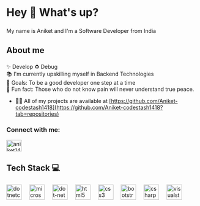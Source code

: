 <h1 align="left">Hey 👋 What's up?</h1>

###

<p align="left">My name is Aniket and I'm a Software Developer from India</p>

###

<h2 align="left">About me</h2>

###

<p align="left">✨ Develop ♻ Debug <br>📚 I'm currently upskilling myself in Backend Technologies<br>🎯 Goals: To be a good developer one step at a time<br>🎲 Fun fact: Those who do not know pain will never understand true peace.</p>

- 👨‍💻 All of my projects are available at [https://github.com/Aniket-codestash1418](https://github.com/Aniket-codestash1418?tab=repositories)

<h3 align="left">Connect with me:</h3>
<p align="left">
<a href="https://linkedin.com/in/aniket1418" target="blank"><img align="center" src="https://raw.githubusercontent.com/rahuldkjain/github-profile-readme-generator/master/src/images/icons/Social/linked-in-alt.svg" alt="aniket1418" height="30" width="40" /></a>
</p>

###

<h2 align="left">Tech Stack 💻</h2>

###

<div align="left">
  <img src="https://cdn.jsdelivr.net/gh/devicons/devicon/icons/dotnetcore/dotnetcore-original.svg" height="40" alt="dotnetcore logo"  />
  <img width="12" />
  <img src="https://cdn.jsdelivr.net/gh/devicons/devicon/icons/microsoftsqlserver/microsoftsqlserver-plain.svg" height="40" alt="microsoftsqlserver logo"  />
  <img width="12" />
  <img src="https://cdn.simpleicons.org/dotnet/512BD4" height="40" alt="dot-net logo"  />
  <img width="12" />
  <img src="https://cdn.jsdelivr.net/gh/devicons/devicon/icons/html5/html5-original.svg" height="40" alt="html5 logo"  />
  <img width="12" />
  <img src="https://cdn.jsdelivr.net/gh/devicons/devicon/icons/css3/css3-original.svg" height="40" alt="css3 logo"  />
  <img width="12" />
  <img src="https://cdn.jsdelivr.net/gh/devicons/devicon/icons/bootstrap/bootstrap-original.svg" height="40" alt="bootstrap logo"  />
  <img width="12" />
  <img src="https://cdn.jsdelivr.net/gh/devicons/devicon/icons/csharp/csharp-original.svg" height="40" alt="csharp logo"  />
  <img width="12" />
  <img src="https://skillicons.dev/icons?i=visualstudio" height="40" alt="visualstudio logo"  />
</div>

###

<p align="left"></p>

###
